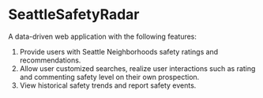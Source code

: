 # SeattleSafetyRadar

A data-driven web application with the following features:    
1. Provide users with Seattle Neighborhoods safety ratings and recommendations.  
2. Allow user customized searches, realize user interactions such as rating and commenting safety level on their own prospection.  
3. View historical safety trends and report safety events.  
